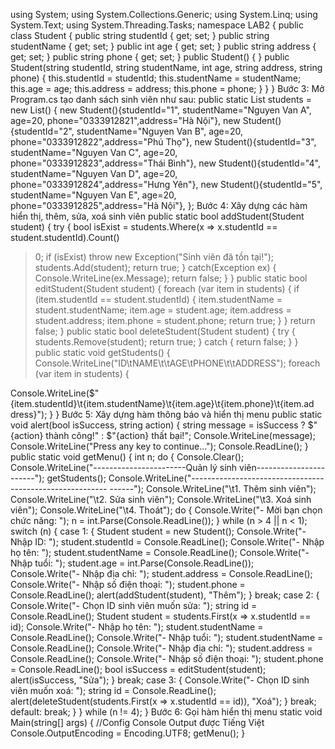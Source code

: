 using System;
using System.Collections.Generic;
using System.Linq;
using System.Text;
using System.Threading.Tasks;
namespace LAB2
{
 public class Student
 {
 public string studentId { get; set; }
 public string studentName { get; set; }
 public int age { get; set; }
 public string address { get; set; }
 public string phone { get; set; }
 public Student()
 {
 }
 public Student(string studentId, string studentName, int age, string address, string
phone)
 {
 this.studentId = studentId;
 this.studentName = studentName;
 this.age = age;
 this.address = address;
 this.phone = phone;
 }
 }
}
Bước 3: Mở Program.cs tạo danh sách sinh viên như sau:
public static List<Student> students = new List<Student>()
 {
 new Student(){studentId="1", studentName="Nguyen Van A", age=20, phone="0333912821",address="Hà Nội"},
 new Student(){studentId="2", studentName="Nguyen Van B", age=20, phone="0333912822",address="Phú Thọ"},
 new Student(){studentId="3", studentName="Nguyen Van C", age=20, phone="0333912823",address="Thái Bình"},
 new Student(){studentId="4", studentName="Nguyen Van D", age=20, phone="0333912824",address="Hưng Yên"},
 new Student(){studentId="5", studentName="Nguyen Van E", age=20, phone="0333912825",address="Hà Nội"},
 };
Bước 4: Xây dựng các hàm hiển thị, thêm, sửa, xoá sinh viên
public static bool addStudent(Student student)
 {
 try
 {
 bool isExist = students.Where(x => x.studentId == student.studentId).Count()
> 0;
 if (isExist)
 throw new Exception("Sinh viên đã tồn tại!");
 students.Add(student);
 return true;
 }
 catch(Exception ex)
 {
 Console.WriteLine(ex.Message);
 return false;
 }
 }
 public static bool editStudent(Student student)
 {
 foreach (var item in students)
 {
 if (item.studentId == student.studentId)
 {
 item.studentName = student.studentName;
item.age = student.age;
item.address = student.address;
item.phone = student.phone;
return true;
 }
 }
 return false;
 }
 public static bool deleteStudent(Student student)
 {
 try
 {
 students.Remove(student);
 return true;
 }
 catch
 {
 return false;
 }
 }
 public static void getStudents()
 {
 Console.WriteLine("ID\tNAME\t\tAGE\tPHONE\t\tADDRESS");
 foreach (var item in students)
 {

Console.WriteLine($"{item.studentId}\t{item.studentName}\t{item.age}\t{item.phone}\t{item.ad
dress}");
 }
 }
Bước 5: Xây dựng hàm thông báo và hiển thị menu
public static void alert(bool isSuccess, string action)
 {
 string message = isSuccess ? $"{action} thành công!" : $"{action} thất bại!";
 Console.WriteLine(message);
 Console.WriteLine("Press any key to continue...");
 Console.ReadLine();
 }
public static void getMenu()
 {
 int n;
 do
 {
 Console.Clear();
 Console.WriteLine("-----------------------Quản lý sinh viên-----------------
------");
 getStudents();
 Console.WriteLine("---------------------------------------------------------
------");
 Console.WriteLine("\t1. Thêm sinh viên");
 Console.WriteLine("\t2. Sửa sinh viên");
 Console.WriteLine("\t3. Xoá sinh viên");
 Console.WriteLine("\t4. Thoát");
 do
 {
 Console.Write("- Mời bạn chọn chức năng: ");
 n = int.Parse(Console.ReadLine());
 } while (n > 4 || n < 1);
 switch (n)
 {
 case 1:
 {
 Student student = new Student();
 Console.Write("- Nhập ID: ");
 student.studentId = Console.ReadLine();
Console.Write("- Nhập họ tên: ");
 student.studentName = Console.ReadLine();
Console.Write("- Nhập tuổi: ");
student.age = int.Parse(Console.ReadLine()); 
Console.Write("- Nhập địa chỉ: ");
 student.address = Console.ReadLine();
Console.Write("- Nhập số điện thoại: ");
 student.phone = Console.ReadLine();
alert(addStudent(student), "Thêm");
 } break;
 case 2:
 {
 Console.Write("- Chọn ID sinh viên muốn sửa: ");
 string id = Console.ReadLine();
Student student = students.First(x => x.studentId == id);
Console.Write("- Nhập họ tên: ");
 student.studentName = Console.ReadLine();
Console.Write("- Nhập tuổi: ");
 student.studentName = Console.ReadLine();
Console.Write("- Nhập địa chỉ: ");
 student.address = Console.ReadLine();
Console.Write("- Nhập số điện thoại: ");
 student.phone = Console.ReadLine();
bool isSuccess = editStudent(student);
alert(isSuccess, "Sửa");
 } break;
 case 3:
 {
 Console.Write("- Chọn ID sinh viên muốn xoá: ");
 string id = Console.ReadLine();
alert(deleteStudent(students.First(x => x.studentId == id)),
"Xoá");
 } break;
 default:
 break;
 }
 } while (n != 4);
 }
Bước 6: Gọi hàm hiển thị menu
static void Main(string[] args)
 {
 //Config Console Output được Tiếng Việt
 Console.OutputEncoding = Encoding.UTF8;
 getMenu();
 }
